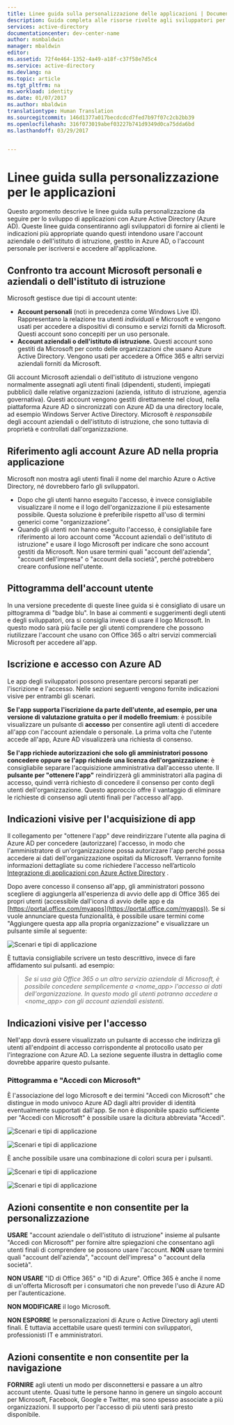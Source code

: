 ```yaml
---
title: Linee guida sulla personalizzazione delle applicazioni | Documentazione Microsoft
description: Guida completa alle risorse rivolte agli sviluppatori per Azure Active Directory
services: active-directory
documentationcenter: dev-center-name
author: msmbaldwin
manager: mbaldwin
editor: 
ms.assetid: 72f4e464-1352-4a49-a18f-c37f58e7d5c4
ms.service: active-directory
ms.devlang: na
ms.topic: article
ms.tgt_pltfrm: na
ms.workload: identity
ms.date: 01/07/2017
ms.author: mbaldwin
translationtype: Human Translation
ms.sourcegitcommit: 146d1377a017becdcdcd7fed7b97f07c2cb2bb39
ms.openlocfilehash: 316f073019abef03227b741d9349d0ca75dda6bd
ms.lasthandoff: 03/29/2017


---
```

# <a name="branding-guidelines-for-applications"></a>Linee guida sulla personalizzazione per le applicazioni
Questo argomento descrive le linee guida sulla personalizzazione da seguire per lo sviluppo di applicazioni con Azure Active Directory (Azure AD). Queste linee guida consentiranno agli sviluppatori di fornire ai clienti le indicazioni più appropriate quando questi intendono usare l'account aziendale o dell'istituto di istruzione, gestito in Azure AD, o l'account personale per iscriversi e accedere all'applicazione.

## <a name="personal-accounts-vs-work-or-school-accounts-from-microsoft"></a>Confronto tra account Microsoft personali e aziendali o dell'istituto di istruzione
Microsoft gestisce due tipi di account utente:

* **Account personali** (noti in precedenza come Windows Live ID). Rappresentano la relazione tra utenti *individuali* e Microsoft e vengono usati per accedere a dispositivi di consumo e servizi forniti da Microsoft. Questi account sono concepiti per un uso personale.
* **Account aziendali o dell'istituto di istruzione.** Questi account sono gestiti da Microsoft per conto delle organizzazioni che usano Azure Active Directory. Vengono usati per accedere a Office 365 e altri servizi aziendali forniti da Microsoft.

Gli account Microsoft aziendali o dell'istituto di istruzione vengono normalmente assegnati agli utenti finali (dipendenti, studenti, impiegati pubblici) dalle relative organizzazioni (azienda, istituto di istruzione, agenzia governativa). Questi account vengono gestiti direttamente nel cloud, nella piattaforma Azure AD o sincronizzati con Azure AD da una directory locale, ad esempio Windows Server Active Directory. Microsoft è *responsabile* degli account aziendali o dell'istituto di istruzione, che sono tuttavia di proprietà e controllati dall'organizzazione.

## <a name="referring-to-azure-ad-accounts-in-your-application"></a>Riferimento agli account Azure AD nella propria applicazione
Microsoft non mostra agli utenti finali il nome del marchio Azure o Active Directory, né dovrebbero farlo gli sviluppatori.

* Dopo che gli utenti hanno eseguito l'accesso, è invece consigliabile visualizzare il nome e il logo dell'organizzazione il più estesamente possibile. Questa soluzione è preferibile rispetto all'uso di termini generici come "organizzazione".
* Quando gli utenti non hanno eseguito l'accesso, è consigliabile fare riferimento ai loro account come "Account aziendali o dell'istituto di istruzione" e usare il logo Microsoft per indicare che sono account gestiti da Microsoft. Non usare termini quali "account dell'azienda", "account dell'impresa" o "account della società", perché potrebbero creare confusione nell'utente.

## <a name="user-account-pictogram"></a>Pittogramma dell'account utente
In una versione precedente di queste linee guida si è consigliato di usare un pittogramma di "badge blu". In base ai commenti e suggerimenti degli utenti e degli sviluppatori, ora si consiglia invece di usare il logo Microsoft. In questo modo sarà più facile per gli utenti comprendere che possono riutilizzare l'account che usano con Office 365 o altri servizi commerciali Microsoft per accedere all'app.

## <a name="signing-up-and-signing-in-with-azure-ad"></a>Iscrizione e accesso con Azure AD
Le app degli sviluppatori possono presentare percorsi separati per l'iscrizione e l'accesso. Nelle sezioni seguenti vengono fornite indicazioni visive per entrambi gli scenari.

**Se l'app supporta l'iscrizione da parte dell'utente, ad esempio, per una versione di valutazione gratuita o per il modello freemium**: è possibile visualizzare un pulsante di **accesso** per consentire agli utenti di accedere all'app con l'account aziendale o personale. La prima volta che l'utente accede all'app, Azure AD visualizzerà una richiesta di consenso.

**Se l'app richiede autorizzazioni che solo gli amministratori possono concedere oppure se l'app richiede una licenza dell'organizzazione**: è consigliabile separare l'acquisizione amministrativa dall'accesso utente. Il **pulsante per "ottenere l'app"** reindirizzerà gli amministratori alla pagina di accesso, quindi verrà richiesto di concedere il consenso per conto degli utenti dell'organizzazione. Questo approccio offre il vantaggio di eliminare le richieste di consenso agli utenti finali per l'accesso all'app.

## <a name="visual-guidance-for-app-acquisition"></a>Indicazioni visive per l'acquisizione di app
Il collegamento per "ottenere l'app" deve reindirizzare l'utente alla pagina di Azure AD per concedere (autorizzare) l'accesso, in modo che l'amministratore di un'organizzazione possa autorizzare l'app perché possa accedere ai dati dell'organizzazione ospitati da Microsoft. Verranno fornite informazioni dettagliate su come richiedere l'accesso nell’articolo [Integrazione di applicazioni con Azure Active Directory](active-directory-integrating-applications.md) .

Dopo avere concesso il consenso all'app, gli amministratori possono scegliere di aggiungerla all'esperienza di avvio delle app di Office 365 dei propri utenti (accessibile dall'icona di avvio delle app e da [https://portal.office.com/myapps](https://portal.office.com/myapps)). Se si vuole annunciare questa funzionalità, è possibile usare termini come "Aggiungere questa app alla propria organizzazione" e visualizzare un pulsante simile al seguente:

![Scenari e tipi di applicazione](./media/active-directory-branding-guidelines/add-to-my-org.png)

È tuttavia consigliabile scrivere un testo descrittivo, invece di fare affidamento sui pulsanti. ad esempio:

> *Se si usa già Office 365 o un altro servizio aziendale di Microsoft, è possibile concedere semplicemente a <nome_app> l'accesso ai dati dell'organizzazione. In questo modo gli utenti potranno accedere a <nome_app> con gli account aziendali esistenti.*
> 
> 

## <a name="visual-guidance-for-sign-in"></a>Indicazioni visive per l'accesso
Nell'app dovrà essere visualizzato un pulsante di accesso che indirizza gli utenti all'endpoint di accesso corrispondente al protocollo usato per l'integrazione con Azure AD. La sezione seguente illustra in dettaglio come dovrebbe apparire questo pulsante.

### <a name="pictogram-and-sign-in-with-microsoft"></a>Pittogramma e "Accedi con Microsoft"
È l'associazione del logo Microsoft e dei termini "Accedi con Microsoft" che distingue in modo univoco Azure AD dagli altri provider di identità eventualmente supportati dall'app. Se non è disponibile spazio sufficiente per "Accedi con Microsoft" è possibile usare la dicitura abbreviata "Accedi".

![Scenari e tipi di applicazione](./media/active-directory-branding-guidelines/sign-in-with-microsoft-light.png)

![Scenari e tipi di applicazione](./media/active-directory-branding-guidelines/sign-in-light.png)

È anche possibile usare una combinazione di colori scura per i pulsanti.

![Scenari e tipi di applicazione](./media/active-directory-branding-guidelines/sign-in-with-microsoft-dark.png)

![Scenari e tipi di applicazione](./media/active-directory-branding-guidelines/sign-in-dark.png)

## <a name="branding-dos-and-donts"></a>Azioni consentite e non consentite per la personalizzazione
**USARE** "account aziendale o dell'istituto di istruzione" insieme al pulsante "Accedi con Microsoft" per fornire altre spiegazioni che consentano agli utenti finali di comprendere se possono usare l'account. **NON** usare termini quali "account dell'azienda", "account dell'impresa" o "account della società".

**NON USARE** "ID di Office 365" o "ID di Azure". Office 365 è anche il nome di un'offerta Microsoft per i consumatori che non prevede l'uso di Azure AD per l'autenticazione.

**NON MODIFICARE** il logo Microsoft.

**NON ESPORRE** le personalizzazioni di Azure o Active Directory agli utenti finali. È tuttavia accettabile usare questi termini con sviluppatori, professionisti IT e amministratori.

## <a name="navigation-dos-and-donts"></a>Azioni consentite e non consentite per la navigazione
**FORNIRE** agli utenti un modo per disconnettersi e passare a un altro account utente. Quasi tutte le persone hanno in genere un singolo account per Microsoft, Facebook, Google e Twitter, ma sono spesso associate a più organizzazioni. Il supporto per l'accesso di più utenti sarà presto disponibile.


